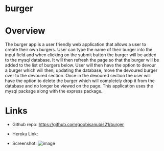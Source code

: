 # burger

# Overview

The burger app is a user friendly web application that allows a user to create their own burgers. User can type the name of their burger into the input field and when clicking on the submit button the burger will be added to the mysql database. It will then refresh the page so that the burger will be added to the list of burgers below. User will then have the option to devour a burger which will then, updating the database, move the devoured burger over to the devoured section. Once in the devoured section the user will have the option to delete the burger which will completely drop it from the database and no longer be viewed on the page. This application uses the mysql package along with the express package.

# Links

* Github repo: https://github.com/goobisanubis21/burger

* Heroku Link: 

* Screenshot: ![image](https://user-images.githubusercontent.com/69410816/101261112-c638b700-3702-11eb-86e5-21babbade94f.png)
